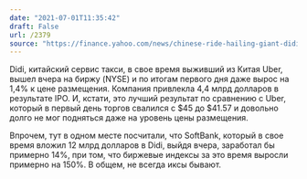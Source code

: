 ```yaml
---
date: "2021-07-01T11:35:42"
draft: False
url: /2379
source: "https://finance.yahoo.com/news/chinese-ride-hailing-giant-didi-shares-open-in-us-debut-ipo-164848723.html"
---
```


Didi, китайский сервис такси, в свое время выживший из Китая Uber, вышел вчера на биржу (NYSE) и по итогам первого дня даже вырос на 1,4% к цене размещения. Компания привлекла 4,4 млрд долларов в результате IPO. И, кстати, это лучший результат по сравнению с Uber, который в первый день торгов свалился c $45 до $41.57 и довольно долго не мог подняться даже на уровень цены размещения.

Впрочем, тут в одном месте посчитали, что SoftBank, который в свое время вложил 12 млрд долларов в Didi, выйдя вчера, заработал бы примерно 14%, при том, что биржевые индексы за это время выросли примерно на 150%. В общем, не всегда иксы бывают.
